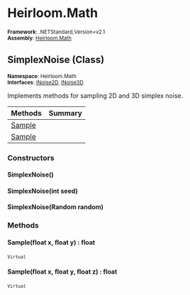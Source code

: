 # Heirloom.Math

<small>**Framework**: .NETStandard,Version=v2.1</small>  
<small>**Assembly**: [Heirloom.Math](../Heirloom.Math/Heirloom.Math.md)</small>  

## SimplexNoise (Class)
<small>**Namespace**: Heirloom.Math</sub></small>  
<small>**Interfaces**: [INoise2D](Heirloom.Math.INoise2D.md), [INoise3D](Heirloom.Math.INoise3D.md)</small>  

Implements methods for sampling 2D and 3D simplex noise.

| Methods                | Summary |
|------------------------|---------|
| [Sample](#SAMB4A361CC) |         |
| [Sample](#SAMB4A361CC) |         |

### Constructors

#### SimplexNoise()

#### SimplexNoise(int seed)

#### SimplexNoise(Random random)

### Methods

#### <a name="SAMB43AC0AA"></a>Sample(float x, float y) : float
<small>`Virtual`</small>


#### <a name="SAM96EA574"></a>Sample(float x, float y, float z) : float
<small>`Virtual`</small>


